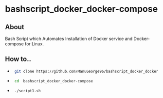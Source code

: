 # bashscript_docker_docker-compose

## About

Bash Script which Automates Installation of Docker service and Docker-compose for Linux.

## How to..

- ```sh
   git clone https://github.com/ManuGeorge96/bashscript_docker_docker-compose.git
  ```
- ```sh
   cd  bashscript_docker_docker-compose
  ```
- ```sh
   ./script1.sh
  ``` 
